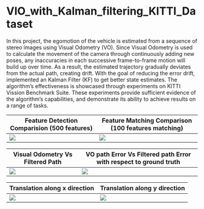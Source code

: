 # VIO_with_Kalman_filtering_KITTI_Dataset

In this project, the egomotion of the vehicle is estimated from a sequence of stereo images using Visual Odometry (VO). Since Visual Odometry is used to calculate the movement of the camera through continuously adding new poses, any inaccuracies in each successive frame-to-frame motion will build up over time. As a result, the estimated trajectory gradually deviates from the actual path, creating drift. With the goal of reducing the error drift, implemented an Kalman Filter (KF) to get better state estimates. The algorithm’s effectiveness is showcased through experiments on KITTI Vission Benchmark Suite. These experiments provide sufficient evidence of the algorithm’s capabilities, and demonstrate its ability to achieve results on a range of tasks.

Feature Detection Comparision (500 features) | Feature Matching Comparison (100 features matching)
--- | ---
![](https://github.com/RenuReddyK/VIO_with_Kalman_filtering_KITTI_dataset/assets/68454938/8b53dd47-2e91-4cf1-8053-a470215161ae") | ![](https://github.com/RenuReddyK/VIO_with_Kalman_filtering_KITTI_dataset/assets/68454938/1805f35e-33e9-4d53-b79b-61ea13bd8ad9)

Visual Odometry Vs Filtered Path | VO path Error Vs Filtered path Error with respect to ground truth
--- | --- 
![](https://github.com/RenuReddyK/VIO_with_Kalman_filtering_KITTI_dataset/assets/68454938/64f20059-5db6-419b-b6bb-2210e084250b") | ![](https://github.com/RenuReddyK/VIO_with_Kalman_filtering_KITTI_dataset/assets/68454938/092e3e10-3053-4a04-958f-1c05c11702e3)

Translation along x direction | Translation along y direction
--- | --- 
![](https://github.com/RenuReddyK/VIO_with_Kalman_filtering_KITTI_dataset/assets/68454938/ca92ae5e-b9dc-4849-9f4c-fccefbcbca00") | ![](https://github.com/RenuReddyK/VIO_with_Kalman_filtering_KITTI_dataset/assets/68454938/d619b753-6567-464c-b017-22ffb2ceb2de)

